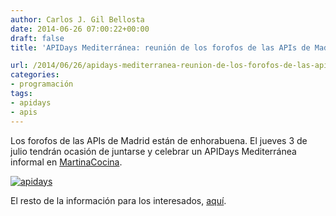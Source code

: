 ```yaml
---
author: Carlos J. Gil Bellosta
date: 2014-06-26 07:00:22+00:00
draft: false
title: 'APIDays Mediterránea: reunión de los forofos de las APIs de Madrid'

url: /2014/06/26/apidays-mediterranea-reunion-de-los-forofos-de-las-apis-de-madrid/
categories:
- programación
tags:
- apidays
- apis
---
```


Los forofos de las APIs de Madrid están de enhorabuena. El jueves 3 de julio tendrán ocasión de juntarse y celebrar un APIDays Mediterránea informal en [MartinaCocina](http://www.martinacocina.es).

[![apidays](/wp-uploads/2014/06/apidays.png)
](/wp-uploads/2014/06/apidays.png)

El resto de la información para los interesados, [aquí](http://www.meetup.com/APIdays-Mediterranea-community/events/190923822/).
